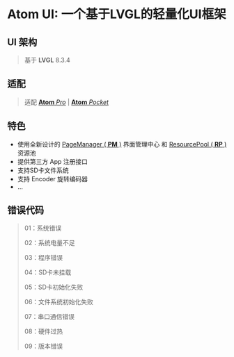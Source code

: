 # Atom UI: 一个基于LVGL的轻量化UI框架

## UI 架构
> 基于 **LVGL** 8.3.4

## 适配
> 适配 [**Atom** _Pro_]() | [**Atom** _Pocket_]()

## 特色
* 使用全新设计的 [PageManager ( **PM** )](https://github.com/HanRabbit/AtomUI/tree/main/src/ui/utils/pm) 界面管理中心 和 [ResourcePool ( **RP** )](https://github.com/HanRabbit/AtomUI/tree/main/src/ui/res/rp) 资源池
* 提供第三方 App 注册接口
* 支持SD卡文件系统
* 支持 Encoder 旋转编码器
* ...

## 错误代码
> 01：系统错误
> 
> 02：系统电量不足
> 
> 03：程序错误
> 
> 04：SD卡未挂载
> 
> 05：SD卡初始化失败
> 
> 06：文件系统初始化失败
> 
> 07：串口通信错误
> 
> 08：硬件过热
> 
> 09：版本错误